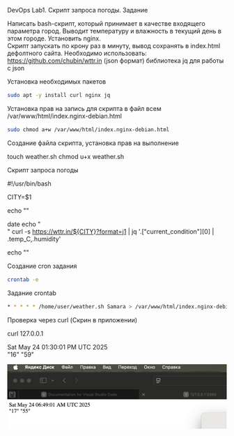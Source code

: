 DevOps Lab1. Скрипт запроса погоды.
Задание

Написать bash-скрипт, который принимает в качестве входящего параметра город.
Выводит температуру и влажность в текущий день в этом городе.
Установить nginx.\
Скрипт запускать по крону раз в минуту, вывод сохранять в index.html дефолтного сайта.
Необходимо использовать:
https://github.com/chubin/wttr.in (json формат)
библиотека jq для работы с json

Установка необходимых пакетов
```bash
sudo apt -y install curl nginx jq
```
Установка прав на запись для скрипта в файл всем /var/www/html/index.nginx-debian.html
```bash
sudo chmod a+w /var/www/html/index.nginx-debian.html
```
Создание файла скрипта, установка прав на выполнение

touch weather.sh
chmod u+x weather.sh

Скрипт запроса погоды

#!/usr/bin/bash

CITY=$1

echo "<HTML><BODY>"

date
echo "<br />"
curl -s https://wttr.in/${CITY}?format=j1 | jq '.["current_condition"][0] | .temp_C,.humidity'

echo "</HTML></BODY>"


Создание cron задания
```bash
crontab -e
```
Задание crontab
```bash
* * * * * /home/user/weather.sh Samara > /var/www/html/index.nginx-debian.html 2>> /home/user/wather.err
```
Проверка через curl (Скрин в приложении)

curl 127.0.0.1

<HTML><BODY>
Sat May 24 01:30:01 PM UTC 2025
<br />
"16"
"59"
</HTML></BODY>

![README](screen.png)

